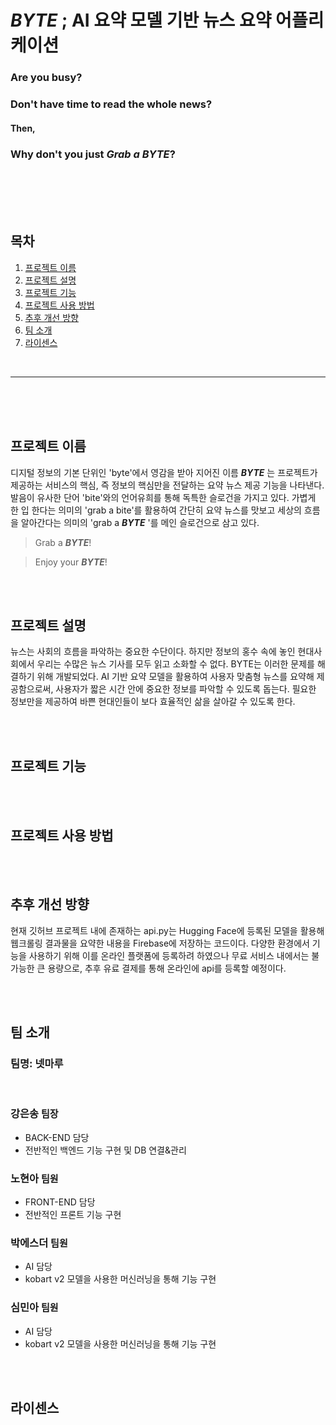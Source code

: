 # _BYTE_ ; AI 요약 모델 기반 뉴스 요약 어플리케이션

### Are you busy?

### Don't have time to read the whole news?

#### Then,

### Why don't you just **_Grab a BYTE_**?

<br/>
<br/>
<br/>
<br/>

## 목차

1. [프로젝트 이름](#프로젝트-이름)
2. [프로젝트 설명](#프로젝트-설명)
3. [프로젝트 기능](#프로젝트-기능)
4. [프로젝트 사용 방법](#프로젝트-사용-방법)
5. [추후 개선 방향](#추후-개선-방향)
6. [팀 소개](#팀-소개)
7. [라이센스](#라이센스)

<br/>

---

<br/>
<br/>
<br/>

## 프로젝트 이름

디지털 정보의 기본 단위인 'byte'에서 영감을 받아 지어진 이름 **_BYTE_** 는 프로젝트가 제공하는 서비스의 핵심, 즉 정보의 핵심만을 전달하는 요약 뉴스 제공 기능을 나타낸다. 발음이 유사한 단어 'bite'와의 언어유희를 통해 독특한 슬로건을 가지고 있다. 가볍게 한 입 한다는 의미의 'grab a bite'를 활용하여 간단히 요약 뉴스를 맛보고 세상의 흐름을 알아간다는 의미의 'grab a **_BYTE_** '를 메인 슬로건으로 삼고 있다.

> Grab a **_BYTE_**!

> Enjoy your **_BYTE_**!

<br/>
<br/>

## 프로젝트 설명

뉴스는 사회의 흐름을 파악하는 중요한 수단이다. 하지만 정보의 홍수 속에 놓인 현대사회에서 우리는 수많은 뉴스 기사를 모두 읽고 소화할 수 없다. BYTE는 이러한 문제를 해결하기 위해 개발되었다. AI 기반 요약 모델을 활용하여 사용자 맞춤형 뉴스를 요약해 제공함으로써, 사용자가 짧은 시간 안에 중요한 정보를 파악할 수 있도록 돕는다. 필요한 정보만을 제공하여 바쁜 현대인들이 보다 효율적인 삶을 살아갈 수 있도록 한다.

<br/>
<br/>

## 프로젝트 기능

<br/>
<br/>

## 프로젝트 사용 방법

<br/>
<br/>

## 추후 개선 방향

현재 깃허브 프로젝트 내에 존재하는 api.py는 Hugging Face에 등록된 모델을 활용해 웹크롤링 결과물을 요약한 내용을 Firebase에 저장하는 코드이다. 다양한 환경에서 기능을 사용하기 위해 이를 온라인 플랫폼에 등록하려 하였으나 무료 서비스 내에서는 불가능한 큰 용량으로, 추후 유료 결제를 통해 온라인에 api를 등록할 예정이다.

<br/>
<br/>

## 팀 소개

### 팀명: 넷마루

<br/>

### 강은송 <span style="font-size: 15px;">팀장</span>

- BACK-END 담당
- 전반적인 백엔드 기능 구현 및 DB 연결&관리

### 노현아 <span style="font-size: 15px;">팀원</span>

- FRONT-END 담당
- 전반적인 프론트 기능 구현

### 박에스더 <span style="font-size: 15px;">팀원</span>

- AI 담당
- kobart v2 모델을 사용한 머신러닝을 통해 기능 구현

### 심민아 <span style="font-size: 15px;">팀원</span>

- AI 담당
- kobart v2 모델을 사용한 머신러닝을 통해 기능 구현

<br/>
<br/>

## 라이센스
